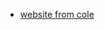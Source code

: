 - [website from cole](https://www.scribd.com/document/461881979/FST-7-Big-and-Ripped-8-Weeks-to-an-Olympia-Winning-Physique-Phase-1-Workout-Plans-pdf)
